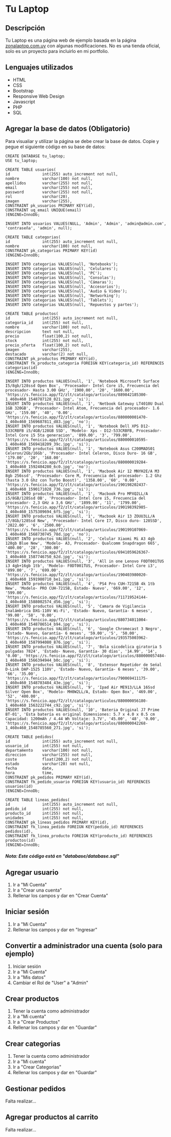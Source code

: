 # Tu Laptop
## Descripción
Tu Laptop es una página web de ejemplo basada en la página [zonalaptop.com.uy](https://zonalaptop.com.uy/) con algunas modificaciones. No es una tienda oficial, solo es un proyecto para incluirlo en mi portfolio.


## Lenguajes utilizados
* HTML
* CSS
* Bootstrap
* Responsive Web Design
* Javascript
* PHP
* SQL


## Agregar la base de datos (Obligatorio)
Para visualiar y utilizar la página se debe crear la base de datos.
Copie y pegue el siguiente código en su base de datos:
```
CREATE DATABASE tu_laptop;
USE tu_laptop;

CREATE TABLE usuarios(
id              int(255) auto_increment not null,
nombre          varchar(100) not null,
apellidos       varchar(255) not null,
email           varchar(255) not null,
password        varchar(255) not null,
rol             varchar(20),
imagen          varchar(255),
CONSTRAINT pk_usuarios PRIMARY KEY(id),
CONSTRAINT uq_email UNIQUE(email)  
)ENGINE=InnoDb;

INSERT INTO usuarios VALUES(NULL, 'Admin', 'Admin', 'admin@admin.com', 'contraseña', 'admin', null);

CREATE TABLE categorias(
id              int(255) auto_increment not null,
nombre          varchar(100) not null,
CONSTRAINT pk_categorias PRIMARY KEY(id) 
)ENGINE=InnoDb;

INSERT INTO categorias VALUES(null, 'Notebooks');
INSERT INTO categorias VALUES(null, 'Celulares');
INSERT INTO categorias VALUES(null, 'PC');
INSERT INTO categorias VALUES(null, 'Consolas');
INSERT INTO categorias VALUES(null, 'Cámaras');
INSERT INTO categorias VALUES(null, 'Accesorios');
INSERT INTO categorias VALUES(null, 'Audio & Video');
INSERT INTO categorias VALUES(null, 'Networking');
INSERT INTO categorias VALUES(null, 'Tablets');
INSERT INTO categorias VALUES(null, 'Repuestos y partes');

CREATE TABLE productos(
id              int(255) auto_increment not null,
categoria_id    int(255) not null,
nombre          varchar(100) not null,
descripcion     text not null,
precio          float(100,2) not null,
stock           int(255) not null,
precio_oferta   float(100,2) not null,
imagen          varchar(255),
destacado       varchar(2) not null,
CONSTRAINT pk_productos PRIMARY KEY(id),
CONSTRAINT fk_producto_categoria FOREIGN KEY(categoria_id) REFERENCES categorias(id)
)ENGINE=InnoDb;

INSERT INTO productos VALUES(null, '1', 'Notebook Microsoft Surface I5/8gb/128ssd Open Box', 'Procesador- Intel Core i5, Frecuencia del procesador- Hasta 3.00 GHz', '1900.00', '20', '1600.00', 'https://s.fenicio.app/f2/zlt/catalogo/articulos/889842185300-1_460x460_1548787128_021.jpg', 'si');
INSERT INTO productos VALUES(null, '1', 'Netbook Gateway LT4010U Dual 1GB 320GB', 'Procesador- Intel Atom, Frecuencia del procesador- 1.6 GHz', '159.00', '40', '0.00', 'https://s.fenicio.app/f2/zlt/catalogo/articulos/880000001470-1_460x460_1569687811_d83.jpg', 'no');
INSERT INTO productos VALUES(null, '1', 'Notebook Dell XPS D12-533CRBFB i5/4GB/128GB SSD', 'Modelo- Xps - D12-533CRBFB, Procesador- Intel Core i5 5ta generacion', '899.00', '3', '799.00', 'https://s.fenicio.app/f2/zlt/catalogo/articulos/880000010595-1_460x460_1569418209_39c.jpg', 'si');
INSERT INTO productos VALUES(null, '1', 'Notebook Asus C200MADS01 Celeron/2Gb/16Gb', 'Procesador- Intel Celeron, Disco Duro- 16 GB', '179.00', '20', '168.00', 'https://s.fenicio.app/f2/zlt/catalogo/articulos/880000019284-1_460x460_1592404280_6c0.jpg', 'no');
INSERT INTO productos VALUES(null, '1', 'Macbook Air 12 MNYH2E/A M3 8gb 256ssd', 'Procesador- Core M, Frecuencia del procesador- 1.2 Ghz (hasta 3.0 Ghz con Turbo Boost)', '1358.00', '60', '0.00', 'https://s.fenicio.app/f2/zlt/catalogo/articulos/190198202437-1_460x460_1590171028_736.jpg', 'si');
INSERT INTO productos VALUES(null, '1', 'Macbook Pro MPXQ2LL/A i5/8GB/128Ssd OB', 'Procesador- Intel Core i5, Frecuencia del procesador- 2,3 GHz a 3,6 GHz', '1899.00', '11', '1799.00', 'https://s.fenicio.app/f2/zlt/catalogo/articulos/190198392985-1_460x460_1575309694_6f5.jpg', 'si');
INSERT INTO productos VALUES(null, '1', 'Macbook Air 13 ZOUU3LL/A i7/8Gb/128Ssd New', 'Procesador- Intel Core I7, Disco duro- 128SSD', '2822.00', '6', '2500.00', 'https://s.fenicio.app/f2/zlt/catalogo/articulos/190199107069-1_460x460_1568730745_78d.jpg', 'no');
INSERT INTO productos VALUES(null, '2', 'Celular Xiaomi Mi A3 4gb 128gb Blue New', 'Modelo- A3, Procesador- Qualcomm Snapdragon 665', '400.00', '28', '300.00', 'https://s.fenicio.app/f2/zlt/catalogo/articulos/6941059626367-1_460x460_1587746750_62d.jpg', 'si');
INSERT INTO productos VALUES(null, '3', 'All in one Lenovo F0DT001TUS i3 4gb+16gb 1tb', 'Modelo- F0DT001TUS, Procesador- Intel Core i3', '899.00', '7', '699.00', 'https://s.fenicio.app/f2/zlt/catalogo/articulos/190403980020-1_460x460_1591980710_be1.jpg', 'si');
INSERT INTO productos VALUES(null, '4', 'PS4 Pro CUH-7215B 4k 1tb New', 'Modelo- PRO CUH-7215B, Estado- Nuevo', '669.00', '12', '599.00', 'https://s.fenicio.app/f2/zlt/catalogo/articulos/711719524144-1_460x460_1588002574_d56.jpg', 'si');
INSERT INTO productos VALUES(null, '5', 'Camara de Vigilancia Inalámbrica DXG-110V Wi-Fi', 'Estado- Nuevo, Garantía- 6 meses', '99.00', '58', '0.00', 'https://s.fenicio.app/f2/zlt/catalogo/articulos/880734011004-1_460x460_1548786514_b94.jpg', 'si');
INSERT INTO productos VALUES(null, '6', 'Google Chromecast 3 Negro', 'Estado- Nuevo, Garantía- 6 meses', '59.00', '5', '50.00', 'https://s.fenicio.app/f2/zlt/catalogo/articulos/193575003962-1_460x460_1587994080_876.jpg', 'si');
INSERT INTO productos VALUES(null, '7', 'Bola sicodelica giratoria 5 pulgadas 7824', 'Estado- Nuevo, Garantía- 30 días', '14.99', '14', '0.00', 'https://s.fenicio.app/f2/zlt/catalogo/articulos/880000057484-1_460x460_1566394944_b0c.jpg', 'si');
INSERT INTO productos VALUES(null, '8', 'Extensor Repetidor de Seńal D-Link DAP-1525 110V', 'Estado- Nuevo, Garantía- 6 meses', '39.00', '66', '35.00', 'https://s.fenicio.app/f2/zlt/catalogo/articulos/790069411175-1_460x460_1548783484_43e.jpg', 'si');
INSERT INTO productos VALUES(null, '9', 'Ipad Air ME913/LLA 16Ssd Silver Open Box', 'Modelo- MH0W2LL/A, Estado- Open Box', '469.00', '52', '400.00', 'https://s.fenicio.app/f2/zlt/catalogo/articulos/880000056180-1_460x460_1563222744_c92.jpg', 'si');
INSERT INTO productos VALUES(null, '10', 'Bateria Original J7 Prime BT-01', 'Esta batería es original Dimensiones: 5.7 x 4.0 x 0.5 cm Capacidad: 1200mAh / 4.44 Wh Voltaje: 3.7V', '45.00', '48', '0.00', 'https://s.fenicio.app/f2/zlt/catalogo/articulos/880000042268-1_460x460_1548785560_271.jpg', 'si');

CREATE TABLE pedidos(
id              int(255) auto_increment not null,
usuario_id      int(255) not null,
departamento    varchar(100) not null,
direccion       varchar(255) not null,
coste           float(200,2) not null,
estado          varchar(20) not null,
fecha           date,
hora            time,
CONSTRAINT pk_pedidos PRIMARY KEY(id),
CONSTRAINT fk_pedido_usuario FOREIGN KEY(usuario_id) REFERENCES usuarios(id)
)ENGINE=InnoDb;

CREATE TABLE lineas_pedidos(
id              int(255) auto_increment not null,
pedido_id       int(255) not null,
producto_id     int(255) not null,
unidades        int(255) not null,
CONSTRAINT pk_lineas_pedidos PRIMARY KEY(id),
CONSTRAINT fk_linea_pedido FOREIGN KEY(pedido_id) REFERENCES pedidos(id),
CONSTRAINT fk_linea_producto FOREIGN KEY(producto_id) REFERENCES productos(id)
)ENGINE=InnoDb;
```
##### Nota: Este código está en "database/database.sql"


## Agregar usuario
1. Ir a "Mi Cuenta"
2. Ir a "Crear una cuenta"
3. Rellenar los campos y dar en "Crear Cuenta"


## Iniciar sesión
1. Ir a "Mi Cuenta"
2. Rellenar los campos y dar en "Ingresar"


## Convertir a administrador una cuenta (solo para ejemplo)
1. Iniciar sesión
2. Ir a "Mi Cuenta"
3. Ir a "Mis datos"
4. Cambiar el Rol de "User" a "Admin"


## Crear productos
1. Tener la cuenta como administrador
2. Ir a "Mi cuenta"
3. Ir a "Crear Productos"
4. Rellenar los campos y dar en "Guardar"


## Crear categorias
1. Tener la cuenta como administrador
2. Ir a "Mi cuenta"
3. Ir a "Crear Categorias"
4. Rellenar los campos y dar en "Guardar"


## Gestionar pedidos
Falta realizar...


## Agregar productos al carrito
Falta realizar...
